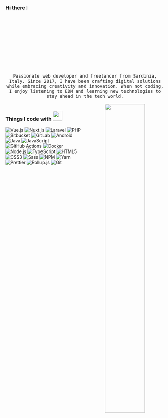 ### Hi there <a href="https://www.gautamkrishnar.com/"><img src="https://media.giphy.com/media/hvRJCLFzcasrR4ia7z/giphy.gif" width="5%"></a>

<p align="center">
  <samp>
    Passionate web developer and freelancer from Sardinia, Italy. Since 2017, I have been crafting digital solutions while embracing creativity and innovation. When not coding, I enjoy listening to EDM and learning new technologies to stay ahead in the tech world.
  </samp>
  <br/>
  
  <br/>
<picture>
    <source media="(prefers-color-scheme: dark)" srcset="https://github-readme-stats-ouuan.vercel.app/api?username=fezz02&theme=dark&show_icons=true">
    <img align="right" width="50%" src="https://github-readme-stats-ouuan.vercel.app/api?username=fezz02&show_icons=true">
</picture></p>



<h3>Things I code with <img src="https://media.giphy.com/media/WUlplcMpOCEmTGBtBW/giphy.gif" width="30"></h3> 
<p>
  <!-- Vue.js -->
  <img alt="Vue.js" src="https://img.shields.io/badge/-Vue.js-4FC08D?style=flat-square&logo=vue.js&logoColor=white" />
  <!-- Nuxt.js -->
  <img alt="Nuxt.js" src="https://img.shields.io/badge/-Nuxt.js-00C58E?style=flat-square&logo=nuxt.js&logoColor=white" />
  <!-- Laravel -->
  <img alt="Laravel" src="https://img.shields.io/badge/-Laravel-FF2D20?style=flat-square&logo=laravel&logoColor=white" />
  <!-- PHP -->
  <img alt="PHP" src="https://img.shields.io/badge/-PHP-777BB4?style=flat-square&logo=php&logoColor=white" />
  <!-- Bitbucket -->
  <img alt="Bitbucket" src="https://img.shields.io/badge/-Bitbucket-0052CC?style=flat-square&logo=bitbucket&logoColor=white" />
  <!-- GitLab -->
  <img alt="GitLab" src="https://img.shields.io/badge/-GitLab-FCA121?style=flat-square&logo=gitlab&logoColor=white" />
  <!-- Android -->
  <img alt="Android" src="https://img.shields.io/badge/-Android-3DDC84?style=flat-square&logo=android&logoColor=white" />
  <!-- Java (arancione) -->
  <img alt="Java" src="https://img.shields.io/badge/-Java-ED8B00?style=flat-square&logo=java&logoColor=white" />
  <!-- JavaScript -->
  <img alt="JavaScript" src="https://img.shields.io/badge/-JavaScript-F7DF1E?style=flat-square&logo=javascript&logoColor=black" />
  <!-- GitHub Actions -->
  <img alt="GitHub Actions" src="https://img.shields.io/badge/-GitHub_Actions-2088FF?style=flat-square&logo=github-actions&logoColor=white" />
  <!-- Docker -->
  <img alt="Docker" src="https://img.shields.io/badge/-Docker-2496ED?style=flat-square&logo=docker&logoColor=white" />
  <!-- Node.js -->
  <img alt="Node.js" src="https://img.shields.io/badge/-Node.js-43853D?style=flat-square&logo=node.js&logoColor=white" />
  <!-- TypeScript -->
  <img alt="TypeScript" src="https://img.shields.io/badge/-TypeScript-007ACC?style=flat-square&logo=typescript&logoColor=white" />
  <!-- HTML5 -->
  <img alt="HTML5" src="https://img.shields.io/badge/-HTML5-E34F26?style=flat-square&logo=html5&logoColor=white" />
  <!-- CSS3 -->
  <img alt="CSS3" src="https://img.shields.io/badge/-CSS3-1572B6?style=flat-square&logo=css3&logoColor=white" />
  <!-- Sass -->
  <img alt="Sass" src="https://img.shields.io/badge/-Sass-CC6699?style=flat-square&logo=sass&logoColor=white" />
  <!-- NPM -->
  <img alt="NPM" src="https://img.shields.io/badge/-NPM-CB3837?style=flat-square&logo=npm&logoColor=white" />
  <!-- Yarn -->
  <img alt="Yarn" src="https://img.shields.io/badge/-Yarn-2C8EBB?style=flat-square&logo=yarn&logoColor=white" />
  <!-- Prettier -->
  <img alt="Prettier" src="https://img.shields.io/badge/-Prettier-F7B93E?style=flat-square&logo=prettier&logoColor=white" />
  <!-- Rollup.js -->
  <img alt="Rollup.js" src="https://img.shields.io/badge/-Rollup.js-EC4A3F?style=flat-square&logo=rollup.js&logoColor=white" />
  <!-- Git -->
  <img alt="Git" src="https://img.shields.io/badge/-Git-F05032?style=flat-square&logo=git&logoColor=white" />
</p>
